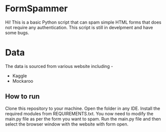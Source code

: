 # FormSpammer

Hi! This is a basic Python script that can spam simple HTML forms that does not require any authentication. This script is still in develpment and have some bugs.


# Data

The data is sourced from various website including -

 - Kaggle
 - Mockaroo

## How to run

Clone this repository to your machine. Open the folder in any IDE. Install the required modules from REQUIREMENTS.txt.
You now need to modify the main.py file as per the form you want to spam.
Run the main.py file and then select the browser window with the website with form open. 

